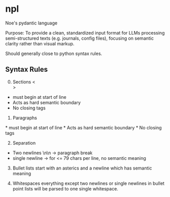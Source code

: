 # npl
Noe's pydantic language

Purpose:
To provide a clean, standardized input format for LLMs processing 
semi-structured texts (e.g. journals, config files), 
focusing on semantic clarity rather than visual markup.

Should generally close to python syntax rules.


## Syntax Rules
0. Sections 
<<Section name>>
* must begin at start of line
* Acts as hard semantic boundary
* No closing tags

1. Paragraphs
<Paragraph name>
* must begin at start of line
* Acts as hard semantic boundary
* No closing tags

2. Separation
* Two newlines \n\n -> paragraph break
* single newline -> for <= 79 chars per line, no semantic meaning

3. Bullet lists
start with an asterics and a newline which has semantic meaning

4. Whitespaces
everything except two newlines or single newlines in bullet point lists
will be parsed to one single whitespace. 

